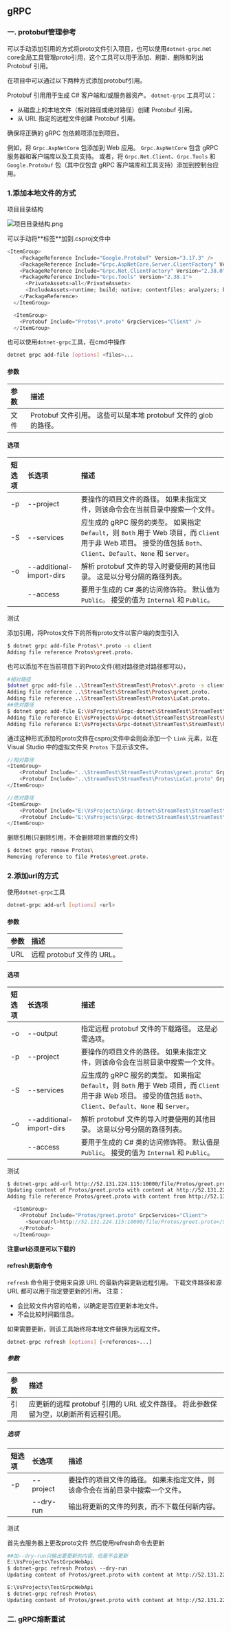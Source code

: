## gRPC



### 一. protobuf管理参考

可以手动添加引用的方式将proto文件引入项目，也可以使用`dotnet-grpc`.net core全局工具管理proto引用，这个工具可以用于添加、刷新、删除和列出 Protobuf 引用。

在项目中可以通过以下两种方式添加protobuf引用。

Protobuf 引用用于生成 C# 客户端和/或服务器资产。 `dotnet-grpc` 工具可以：

- 从磁盘上的本地文件（相对路径或绝对路径）创建 Protobuf 引用。
- 从 URL 指定的远程文件创建 Protobuf 引用。



确保将正确的 gRPC 包依赖项添加到项目。

例如，将 `Grpc.AspNetCore` 包添加到 Web 应用。 `Grpc.AspNetCore` 包含 gRPC 服务器和客户端库以及工具支持。 或者，将 `Grpc.Net.Client`、`Grpc.Tools` 和 `Google.Protobuf` 包（其中仅包含 gRPC 客户端库和工具支持）添加到控制台应用。



### 1.添加本地文件的方式

项目目录结构

![项目目录结构.png](http://ww1.sinaimg.cn/large/0072fULUgy1gs9a2tq4i7j60c4082dfw02.jpg)



可以手动将**<ItemGroup>标签**加到.csproj文件中

```c#
<ItemGroup>
    <PackageReference Include="Google.Protobuf" Version="3.17.3" />
    <PackageReference Include="Grpc.AspNetCore.Server.ClientFactory" Version="2.38.0" />
    <PackageReference Include="Grpc.Net.ClientFactory" Version="2.38.0" />
    <PackageReference Include="Grpc.Tools" Version="2.38.1">
      <PrivateAssets>all</PrivateAssets>
      <IncludeAssets>runtime; build; native; contentfiles; analyzers; buildtransitive</IncludeAssets>
    </PackageReference>
  </ItemGroup>

  <ItemGroup>
    <Protobuf Include="Protos\*.proto" GrpcServices="Client" />
  </ItemGroup>
```

也可以使用`dotnet-grpc`工具，在cmd中操作

```bash
dotnet grpc add-file [options] <files>...
```

#### 参数

| 参数 | 描述                                                         |
| :--- | :----------------------------------------------------------- |
| 文件 | Protobuf 文件引用。 这些可以是本地 protobuf 文件的 glob 的路径。 |

#### 选项

| 短选项 | 长选项                   | 描述                                                         |
| :----- | :----------------------- | :----------------------------------------------------------- |
| -p     | --project                | 要操作的项目文件的路径。 如果未指定文件，则该命令会在当前目录中搜索一个文件。 |
| -S     | --services               | 应生成的 gRPC 服务的类型。 如果指定 `Default`，则 `Both` 用于 Web 项目，而 `Client` 用于非 Web 项目。 接受的值包括 `Both`、`Client`、`Default`、`None` 和 `Server`。 |
| -o     | --additional-import-dirs | 解析 protobuf 文件的导入时要使用的其他目录。 这是以分号分隔的路径列表。 |
|        | --access                 | 要用于生成的 C# 类的访问修饰符。 默认值为 `Public`。 接受的值为 `Internal` 和 `Public`。 |

测试

添加引用，将Protos文件下的所有proto文件以客户端的类型引入

```bash
$ dotnet grpc add-file Protos\*.proto -s client
Adding file reference Protos\greet.proto.
```

也可以添加不在当前项目下的Proto文件(相对路径绝对路径都可以)，

```bash
#相对路径
$dotnet grpc add-file ..\StreamTest\StreamTest\Protos\*.proto -s client
Adding file reference ..\StreamTest\StreamTest\Protos\greet.proto.
Adding file reference ..\StreamTest\StreamTest\Protos\LuCat.proto.
##绝对路径
$ dotnet grpc add-file E:\VsProjects\Grpc-dotnet\StreamTest\StreamTest\Protos\*.proto -s client
Adding file reference E:\VsProjects\Grpc-dotnet\StreamTest\StreamTest\Protos\greet.proto.
Adding file reference E:\VsProjects\Grpc-dotnet\StreamTest\StreamTest\Protos\LuCat.proto.
```

通过这种形式添加的proto文件在csproj文件中会则会添加一个 `Link` 元素，以在 Visual Studio 中的虚拟文件夹 `Protos` 下显示该文件。

```c#
//相对路径
<ItemGroup>
    <Protobuf Include="..\StreamTest\StreamTest\Protos\greet.proto" GrpcServices="Client" Link="Protos\greet.proto" />
    <Protobuf Include="..\StreamTest\StreamTest\Protos\LuCat.proto" GrpcServices="Client" Link="Protos\LuCat.proto" />
</ItemGroup>

//绝对路径
<ItemGroup>
    <Protobuf Include="E:\VsProjects\Grpc-dotnet\StreamTest\StreamTest\Protos\greet.proto" GrpcServices="Client" Link="Protos\greet.proto" />
    <Protobuf Include="E:\VsProjects\Grpc-dotnet\StreamTest\StreamTest\Protos\LuCat.proto" GrpcServices="Client" Link="Protos\LuCat.proto" />
</ItemGroup>

```



删除引用(只删除引用，不会删除项目里面的文件)

```bash
$ dotnet grpc remove Protos\
Removing reference to file Protos\greet.proto.
```



### 2.添加url的方式



使用`dotnet-grpc`工具

```bash
dotnet-grpc add-url [options] <url>
```

#### 参数

| 参数 | 描述                       |
| :--- | :------------------------- |
| URL  | 远程 protobuf 文件的 URL。 |

#### 选项

| 短选项 | 长选项                   | 描述                                                         |
| :----- | :----------------------- | :----------------------------------------------------------- |
| -o     | --output                 | 指定远程 protobuf 文件的下载路径。 这是必需选项。            |
| -p     | --project                | 要操作的项目文件的路径。 如果未指定文件，则该命令会在当前目录中搜索一个文件。 |
| -S     | --services               | 应生成的 gRPC 服务的类型。 如果指定 `Default`，则 `Both` 用于 Web 项目，而 `Client` 用于非 Web 项目。 接受的值包括 `Both`、`Client`、`Default`、`None` 和 `Server`。 |
| -o     | --additional-import-dirs | 解析 protobuf 文件的导入时要使用的其他目录。 这是以分号分隔的路径列表。 |
|        | --access                 | 要用于生成的 C# 类的访问修饰符。 默认值是 `Public`。 接受的值为 `Internal` 和 `Public`。 |

测试

```bash
$ dotnet-grpc add-url http://52.131.224.115:10000/file/Protos/greet.proto -o Protos/greet.proto -s client
Updating content of Protos/greet.proto with content at http://52.131.224.115:10000/file/Protos/greet.proto.
Adding file reference Protos/greet.proto with content from http://52.131.224.115:10000/file/Protos/greet.proto.
```

```c#
  <ItemGroup>
    <Protobuf Include="Protos/greet.proto" GrpcServices="Client">
      <SourceUrl>http://52.131.224.115:10000/file/Protos/greet.proto</SourceUrl>
    </Protobuf>
  </ItemGroup>
```

**注意url必须是可以下载的**

#### refresh刷新命令

`refresh` 命令用于使用来自源 URL 的最新内容更新远程引用。 下载文件路径和源 URL 都可以用于指定要更新的引用。 注意：

- 会比较文件内容的哈希，以确定是否应更新本地文件。
- 不会比较时间戳信息。

如果需要更新，则该工具始终将本地文件替换为远程文件。

```bash
dotnet-grpc refresh [options] [<references>...]
```

##### 参数

| 参数 | 描述                                                         |
| :--- | :----------------------------------------------------------- |
| 引用 | 应更新的远程 protobuf 引用的 URL 或文件路径。 将此参数保留为空，以刷新所有远程引用。 |

##### 选项

| 短选项 | 长选项    | 描述                                                         |
| :----- | :-------- | :----------------------------------------------------------- |
| -p     | --project | 要操作的项目文件的路径。 如果未指定文件，则该命令会在当前目录中搜索一个文件。 |
|        | --dry-run | 输出将更新的文件的列表，而不下载任何新内容。                 |



测试

首先去服务器上更改proto文件  然后使用refresh命令去更新

```bash
##加--dry-run只输出要更新的内容，但是不会更新
E:\VsProjects\TestGrpcWebApi
$ dotnet-grpc refresh Protos\ --dry-run
Updating content of Protos/greet.proto with content at http://52.131.224.115:10000/file/Protos/greet.proto.

E:\VsProjects\TestGrpcWebApi
$ dotnet-grpc refresh Protos\
Updating content of Protos/greet.proto with content at http://52.131.224.115:10000/file/Protos/greet.proto.
```





### 二. gRPC熔断重试